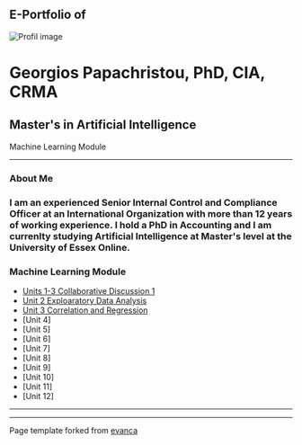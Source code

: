 ## E-Portfolio of   

![Profil image](https://github.com/user-attachments/assets/9a96146c-3341-4200-9e11-3eee837d02ab)


# Georgios Papachristou, PhD, CIA, CRMA       

## Master's in Artificial Intelligence
   Machine Learning Module

---

### About Me

### I am an experienced Senior Internal Control and Compliance Officer at an International Organization with more than 12 years of working experience. I hold a PhD in Accounting and I am currenlty studying Artificial Intelligence at Master's level at the University of Essex Online.


### Machine Learning Module

*   [Units 1-3 Collaborative Discussion 1](https://github.com/GeorgiosPapachristou/Master-s-AI/blob/master/pdf/Discussion%20Forum%201_Units%201-3.pdf)
*   [Unit 2 Exploaratory Data Analysis](https://github.com/GeorgiosPapachristou/Master-s-AI/blob/master/pdf/EDA%20Unit%202.pdf)
*   [Unit 3 Correlation and Regression](https://github.com/GeorgiosPapachristou/Master-s-AI/blob/master/pdf/Covariance_Pearson_correlation.pdf)
*   [Unit 4]
*   [Unit 5]
*   [Unit 6]
*   [Unit 7]
*   [Unit 8]
*   [Unit 9]
*   [Unit 10]
*   [Unit 11]
*   [Unit 12]

---

---

Page template forked from [evanca](https://github.com/evanca/quick-portfolio)
